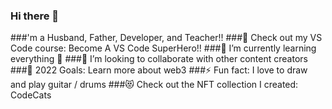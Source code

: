 ### Hi there 👋

###'m a Husband, Father, Developer, and Teacher!!
###🔭 Check out my VS Code course: Become A VS Code SuperHero!!
###🌱 I’m currently learning everything 🤣
###👯 I’m looking to collaborate with other content creators
###🥅 2022 Goals: Learn more about web3
###⚡ Fun fact: I love to draw and play guitar / drums
###😻 Check out the NFT collection I created: CodeCats
